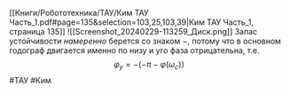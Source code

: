 [[Книги/Робототехника/ТАУ/Ким ТАУ Часть_1.pdf#page=135&selection=103,25,103,39|Ким ТАУ Часть_1, страница 135]]
![[Screenshot_20240229-113259_Диск.png]]
Запас устойчивости *намеренно* берется со знаком $-$, потому что в основном годограф двигается именно по низу и уго фаза отрицательна, т.е. $$φ_у=-(-π-φ(ω_c))$$
#ТАУ #Ким 


